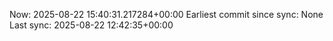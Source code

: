 Now: 2025-08-22 15:40:31.217284+00:00 Earliest commit since sync: None Last sync: 2025-08-22 12:42:35+00:00
